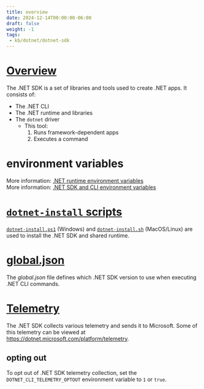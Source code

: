 ```yaml
---
title: overview
date: 2024-12-14T00:00:00-06:00
draft: false
weight: -1
tags:
 - kb/dotnet/dotnet-sdk
---
```


# [Overview](https://learn.microsoft.com/en-us/dotnet/core/sdk)
The .NET SDK is a set of libraries and tools used to create .NET apps. It consists of:
- The .NET CLI
- The .NET runtime and libraries
- The `dotnet` driver
  - This tool:
    1. Runs framework-dependent apps
    2. Executes a command

# environment variables
More information: [.NET runtime environment variables](https://learn.microsoft.com/en-us/dotnet/core/tools/dotnet-environment-variables#net-runtime-environment-variables)  
More information: [.NET SDK and CLI environment variables](https://learn.microsoft.com/en-us/dotnet/core/tools/dotnet-environment-variables#net-sdk-and-cli-environment-variables)  

# [`dotnet-install` scripts](https://learn.microsoft.com/en-us/dotnet/core/tools/dotnet-install-script)
[`dotnet-install.ps1`](https://dot.net/v1/dotnet-install.ps1) (Windows) and [`dotnet-install.sh`](https://dot.net/v1/dotnet-install.sh) (MacOS/Linux) are used to install the .NET SDK and shared runtime.

# [global.json](https://learn.microsoft.com/en-us/dotnet/core/tools/global-json)
The *global.json* file defines which .NET SDK version to use when executing .NET CLI commands.

# [Telemetry](https://learn.microsoft.com/en-us/dotnet/core/tools/telemetry)
The .NET SDK collects various telemetry and sends it to Microsoft. Some of this telemetry can be viewed at https://dotnet.microsoft.com/platform/telemetry.

## opting out
To opt out of .NET SDK telemetry collection, set the `DOTNET_CLI_TELEMETRY_OPTOUT` environment variable to `1` or `true`.